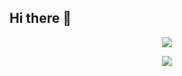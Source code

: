 ## Hi there 👋

<div align="center">

	
	
![](https://github-profile-summary-cards.vercel.app/api/cards/profile-details?username=mayanksri09&theme=default)

![](https://github-readme-streak-stats.herokuapp.com/?user=mayanksri09&theme=vue&hide_border=true)	
 <br/>
</div> 
